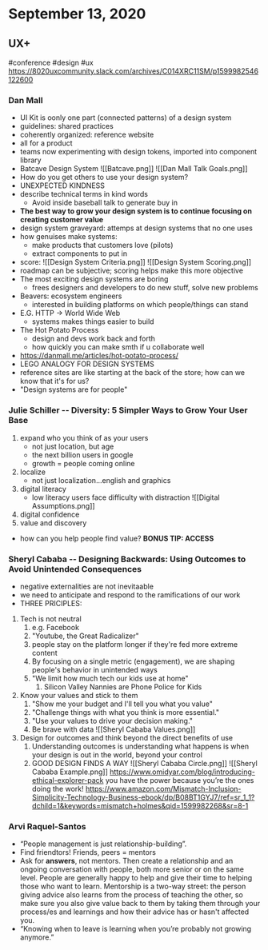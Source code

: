 # September 13, 2020
## UX+
#conference #design #ux 
https://8020uxcommunity.slack.com/archives/C014XRC11SM/p1599982546122600
### Dan Mall
- UI Kit is oonly one part (connected patterns) of a design system
- guidelines: shared practices
- coherently organized: reference website
- all for a product
- teams now experimenting with design tokens, imported into component library
- Batcave Design System
![[Batcave.png]]
![[Dan Mall Talk Goals.png]]
- How do you get others to use your design system?
- UNEXPECTED KINDNESS
- describe technical terms in kind words
	- Avoid inside baseball talk to generate buy in
- **The best way to grow your design system is to continue focusing on creating customer value**
- design system graveyard: attemps at design systems that no one uses
- how genuises make systems:
	- make products that customers love (pilots)
	- extract components to put in 
- score:
![[Design System Criteria.png]]
![[Design System Scoring.png]]
- roadmap can be subjective; scoring helps make this more objective
- The most exciting design systems are boring
	- frees designers and developers to do new stuff, solve new problems
- Beavers: ecosystem engineers
	- interested in building platforms on which people/things can stand
- E.G. HTTP -> World Wide Web
	- systems makes things easier to build
- The Hot Potato Process
	- design and devs work back and forth
	- how quickly you can make smth if u collaborate well 
- https://danmall.me/articles/hot-potato-process/
- LEGO ANALOGY FOR DESIGN SYSTEMS
- reference sites are like starting at the back of the store; how can we know that it's for us?
- "Design systems are for people"

### Julie Schiller -- Diversity: 5 Simpler Ways to Grow Your User Base
1. expand who you think of as your users
	- not just location, but age
	- the next billion users in google
	- growth = people coming online
2. localize
	- not just localization...english and graphics
3. digital literacy
	- low literacy users face difficulty with distraction
![[Digital Assumptions.png]]
4. digital confidence
5. value and discovery
 - how can you help people find value?
**BONUS TIP: ACCESS**

### Sheryl Cababa -- Designing Backwards: Using Outcomes to Avoid Unintended Consequences
- negative externalities are not inevitaable
- we need to anticipate and respond to the ramifications of our work
- THREE PRICIPLES:
1. Tech is not neutral
	1. e.g. Facebook
	2. "Youtube, the Great Radicalizer"
	3. people stay on the platform longer if they're fed more extreme content
	4. By focusing on a single metric (engagement), we are shaping people's behavior in unintended ways
	5. "We limit how much tech our kids use at home"
		1. Silicon Valley Nannies are Phone Police for Kids
2. Know your values and stick to them
	1. "Show me your budget and I'll tell you what you value"
	2. "Challenge things with what you think is more essential." 
	3. "Use your values to drive your decision making."	
	4. Be brave with data
![[Sheryl Cababa Values.png]]
3. Design for outcomes and think beyond the direct benefits of use
	1. Understanding outcomes is understanding what happens is when your design is out in the world, beyond your control
	2. GOOD DESIGN FINDS A WAY
![[Sheryl Cababa Circle.png]]
![[Sheryl Cababa Example.png]]
https://www.omidyar.com/blog/introducing-ethical-explorer-pack
you have the power because you’re the ones doing the work!
https://www.amazon.com/Mismatch-Inclusion-Simplicity-Technology-Business-ebook/dp/B08BT1GYJ7/ref=sr_1_1?dchild=1&keywords=mismatch+holmes&qid=1599982268&sr=8-1

### Arvi Raquel-Santos
- “People management is just relationship-building”. 
- Find friendtors! Friends, peers = mentors
- Ask for **answers**, not mentors. Then create a relationship and an ongoing conversation with people, both more senior or on the same level. People are generally happy to help and give their time to helping those who want to learn. Mentorship is a two-way street: the person giving advice also learns from the process of teaching the other, so make sure you also give value back to them by taking them through your process/es and learnings and how their advice has or hasn't affected you.
- “Knowing when to leave is learning when you’re probably not growing anymore.”

